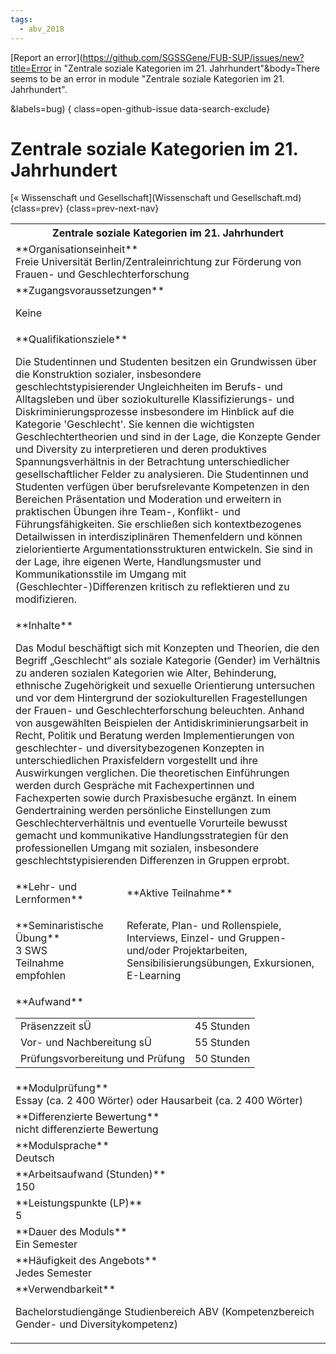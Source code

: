```yaml
---
tags:
  - abv_2018
---
```

[Report an error](https://github.com/SGSSGene/FUB-SUP/issues/new?title=Error in "Zentrale soziale Kategorien im 21. Jahrhundert"&body=There seems to be an error in module "Zentrale soziale Kategorien im 21. Jahrhundert".

<Describe here a slightly more detailed description of what is wrong>&labels=bug)
{ class=open-github-issue data-search-exclude}

# Zentrale soziale Kategorien im 21. Jahrhundert

[« Wissenschaft und Gesellschaft](Wissenschaft und Gesellschaft.md){class=prev}
{class=prev-next-nav}

<table markdown id="moduledesc">
<tr markdown class="moduledesc_head"><th colspan="2">Zentrale soziale Kategorien im 21. Jahrhundert </th></tr>
<tr markdown><td colspan="2">**Organisationseinheit**   <br>Freie Universität Berlin/Zentraleinrichtung zur Förderung von Frauen- und Geschlechterforschung</td></tr>


<tr markdown><td colspan="2">**Zugangsvoraussetzungen** <br>

Keine


</td></tr>
<tr markdown><td colspan="2">**Qualifikationsziele**    <br>

Die Studentinnen und Studenten besitzen ein Grundwissen über die
Konstruktion sozialer, insbesondere geschlechtstypisierender Ungleichheiten
im Berufs- und Alltagsleben und über soziokulturelle Klassifizierungs- und
Diskriminierungsprozesse insbesondere im Hinblick auf die Kategorie
'Geschlecht'. Sie kennen die wichtigsten Geschlechtertheorien und sind in
der Lage, die Konzepte Gender und Diversity zu interpretieren und deren
produktives Spannungsverhältnis in der Betrachtung unterschiedlicher
gesellschaftlicher Felder zu analysieren. Die Studentinnen und Studenten
verfügen über berufsrelevante Kompetenzen in den Bereichen Präsentation und
Moderation und erweitern in praktischen Übungen ihre Team-, Konflikt- und
Führungsfähigkeiten. Sie erschließen sich kontextbezogenes Detailwissen in
interdisziplinären Themenfeldern und können zielorientierte
Argumentationsstrukturen entwickeln. Sie sind in der Lage, ihre eigenen
Werte, Handlungsmuster und Kommunikationsstile im Umgang mit
(Geschlechter-)Differenzen kritisch zu reflektieren und zu modifizieren.


</td></tr>
<tr markdown><td colspan="2">**Inhalte**                <br>

Das Modul beschäftigt sich mit Konzepten und Theorien, die den Begriff
„Geschlecht“ als soziale Kategorie (Gender) im Verhältnis zu anderen
sozialen Kategorien wie Alter, Behinderung, ethnische Zugehörigkeit und
sexuelle Orientierung untersuchen und vor dem Hintergrund der
soziokulturellen Fragestellungen der Frauen- und Geschlechterforschung
beleuchten. Anhand von ausgewählten Beispielen der
Antidiskriminierungsarbeit in Recht, Politik und Beratung werden
Implementierungen von geschlechter- und diversitybezogenen Konzepten in
unterschiedlichen Praxisfeldern vorgestellt und ihre Auswirkungen
verglichen. Die theoretischen Einführungen werden durch Gespräche mit
Fachexpertinnen und Fachexperten sowie durch Praxisbesuche ergänzt. In einem
Gendertraining werden persönliche Einstellungen zum Geschlechterverhältnis
und eventuelle Vorurteile bewusst gemacht und kommunikative
Handlungsstrategien für den professionellen Umgang mit sozialen,
insbesondere geschlechtstypisierenden Differenzen in Gruppen erprobt.


</td></tr>

<tr markdown><td>**Lehr- und Lernformen**</td><td>**Aktive Teilnahme**</td></tr>
<tr markdown><td> **Seminaristische Übung** <br>3 SWS <br> Teilnahme empfohlen</td><td>

Referate, Plan- und Rollenspiele, Interviews, Einzel- und Gruppen- und/oder Projektarbeiten, Sensibilisierungsübungen, Exkursionen, E-Learning
</td></tr>
<tr markdown><td colspan="2">**Aufwand**                <br>
<table class="aufwand_table">
<tr><td>Präsenzzeit sÜ</td><td>45 Stunden</td></tr>
<tr><td>Vor- und Nachbereitung sÜ</td><td>55 Stunden</td></tr>
<tr><td>Prüfungsvorbereitung und Prüfung</td><td>50 Stunden</td></tr>
</table>

</td></tr>
<tr markdown><td colspan="2">**Modulprüfung**             <br>Essay (ca. 2 400 Wörter) oder Hausarbeit (ca. 2 400 Wörter)


</td></tr>
<tr markdown><td colspan="2">**Differenzierte Bewertung** <br>nicht differenzierte Bewertung

</td></tr>
<tr markdown><td colspan="2">**Modulsprache**             <br>Deutsch</td></tr>
<tr markdown><td colspan="2">**Arbeitsaufwand (Stunden)** <br>150</td></tr>
<tr markdown><td colspan="2">**Leistungspunkte (LP)**     <br>5</td></tr>
<tr markdown><td colspan="2">**Dauer des Moduls**         <br>Ein Semester</td></tr>
<tr markdown><td colspan="2">**Häufigkeit des Angebots**  <br>Jedes Semester</td></tr>
<tr markdown><td colspan="2">**Verwendbarkeit**           <br>

Bachelorstudiengänge Studienbereich ABV (Kompetenzbereich Gender- und
Diversitykompetenz)


</td></tr>

</table>
